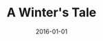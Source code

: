 ---
subheader: ''
description: "<p dir=\"ltr\">\n<em><span><span>written by William Shakespeare</span></span><br/><span><span>directed\
  \ by Shade Murray</span></span></em></p><p dir=\"ltr\">\n<span id=\"docs-internal-guid-c89bd4d7-6744-732b-9a32-511da0c480f4\"\
  ><span>Director Shade Murray presents this classic Shakespeare tale with a never-before-seen\
  \ twist. Set Promenade style in the visceral world of Bohemia, you\u2019ll be sitting\
  \ amongst the action of a King\u2019s jealousy, a Queen\u2019s resolve, and love\
  \ winning in the end.</span></span></p><p><span><strong>Laura Bevington</strong>\
  \ (Perdita) is a third-year student majoring in TAPS and History. Laura was last\
  \ seen as Romeo in the Dean\u2019s Men\u2019s production of <em>Romeo and Juliet</em>.</span></p>\
  \ <p><strong>Grace Bolander</strong> (Paulina) is a third-year TAPS major. She has\
  \ previously performed in UT's productions of <em>Macbeth</em> (Lady Macbeth), <em>Variations\
  \ on the Death of Trotsky</em> (Mrs. Trotsky), <em>By the Bog of Cats</em> (Hester\
  \ Swane), and in UT's New Work Week. She has also performed outside of the University\
  \ with Actors' Theatre of Columbus in <em>Hamlet</em> (Hamlet) and <em>Romeo and\
  \ Juliet</em> (Juliet), and with Curtain Players in <em>Robin Hood and the Secret\
  \ of Sherwood</em> (Marian). Grace returns to Court Theatre this year as its Marketing\
  \ Intern, where she worked as Casting/Education intern last year.</p><p><span><strong>Eloise\
  \ Hyman</strong> (Polixenes) is a fourth-year Jewish Studies major. Recent acting\
  \ credits include<em> West Side Story</em> (Anybodys), <em>Hamlet</em> (Hamlet),\
  \ <em>Much Ado About Nothing</em> (Margaret), <em>The Effect of Gamma Rays on Man-in-the-\
  \ Moon Marigolds</em> (Ruth), and <em>Endgame </em>(Nell).</span></p><p><strong>David\
  \ Lovejoy</strong> (Florizel &amp; Others), originally from Boston, is currently\
  \ finishing his studies in TAPS and English at the University. He is a proud graduate\
  \ of the Black Box Acting Academy, and a founding ensemble member/Communications\
  \ Liaison of Chimera Ensemble. His favorite previous roles include Hamm (<em>Endgame</em>),\
  \ King Richard (<em>Richard II</em>), Pozzo (<em>Waiting for Godot</em>), and Puck\
  \ (<em>A Misdummer Night's Dream</em>). He is thrilled to continue his performance\
  \ work at the university with the great cast and crew of <em>Winter's Tale</em>.</p>\
  \ <p><span><strong>Alex Morales</strong> (Leontes) is a fourth-year in the College,\
  \ anticipating a dual major in Psychology and TAPS. Previous acting credits include\
  \ <em>Closer </em>(Larry), and <em>Amadeus </em>(Salieri)</span>.</p><p><strong>Maggie\
  \ Strahan</strong> (Camillo/Antigonus) is a third-year in the College, majoring\
  \ in TAPS. Previous acting credits with University Theater include <em>West Side\
  \ Story</em> (Minnie), <em>Urinetown</em> (Hope Cladwell), <em>Amadeus </em>(Teresa\
  \ Salieri), and <em>Love's Labour's Lost </em>(Jaquenetta) with the Dean's Men.</p>\
  \ <p><strong>Michaela Voit </strong>(Hermione) is a fourth-year majoring in English\
  \ and Public Policy. Her past acting credits include<em> The Seagull </em>(Ark\xE1\
  dina), <em>Miss Julie</em> (Kristine), <em>Cowboy Mouth</em> (Cavale), <em>Much\
  \ Ado About Nothing </em>(Beatrice), and <em>A Midsummer Night's Dream</em> (Helena).\
  \ In addition to acting, Michaela is currently the North Campus Front of House Manager\
  \ for TAPS Student Staff.</p><p><strong>Shade Murray</strong> (Director): This is\
  \ Shade Murray's second TAPS production at Logan, following last year's <em>SubUrbia</em>.\
  \ Shade is an ensemble member at A Red Orchid Theater, where he has directed the\
  \ world premieres of Brett Neveu\u2019s <em>Pilgrim\u2019s Progress</em> and Ike\
  \ Holter\u2019s <em>Sender</em>, as well as productions of Marisa Wegrzyn\u2019\
  s <em>Mud Blue Sky</em> and <em>The Butcher of Baraboo</em>, Annie Baker\u2019s\
  \ <em>The Aliens</em>, Nick Jones\u2019 <em>Trevor</em>, Mike Leigh\u2019s <em>Abigail\u2019\
  s Party</em> and <em>Kimberly Akimbo</em> by David Lindsay-Abaire. He also performed\
  \ in the A Red Orchid production of <em>The Mutilated</em>.\_Other directing credits\
  \ include Steppenwolf Theatre Company, Steep Theater, Second City, Writers\u2019\
  \ Theater, The House Theater, Strawdog, and elsewhere.\_Shade is a lecturer at University\
  \ of Chicago and teaches at DePaul University and Actors\u2019 Studio Chicago.</p><p><span><strong>Mallory\
  \ Nees </strong>(Co-Music Director):</span><span>\_A</span><span>\_graduate of the\
  \ Acting program at DePaul's Theatre School,</span><span>\_Mallory has worked with\
  \ many Chicagoland companies, including: Akvavit, Strawdog, Cor Theatre, InFusion,\
  \ About Face, 16th Street, BoHo, Lifeline, Collaboraction and WildClaw. Mallory\
  \ recently co-starred in Ignatiy Vishnevetsky's film \"Ellie Lumme\", which screened\
  \ at several international film festivals. When not acting, Mallory writes/arranges/performs\
  \ music, and recently started a band called Wino Forever (all songs are inspired\
  \ by Winona Ryder film characters, obviously.)</span></p> <p><span><strong>Dan Stratton</strong>\
  \ (Scenic Designer)</span><span>\_studied art at the University of Michigan and\
  \ received his MFA from Northwestern University. He is the resident scenic designer\
  \ at Silk Road Rising, an artistic associate with Steep Theatre, and teaches stage\
  \ design at Columbia College and North Central College. His design credits include\
  \ <em>Mosque Alert</em> (Silk Road Rising); <em>Balm in Gilead</em> (Griffin Theatre),\
  \ <em>A Kid Like Jake</em> (About Face Theatre), <em>Othello </em>(The Gift Theatre),\
  \ <em>The Vandal </em>(Steep Theatre); <em>Red Bud</em> (Signal Ensemble);<em> The\
  \ Tennessee Williams Project </em>(The Hypocrites); <em>Paulus </em>(Silk Road Rising);\
  \ <em>The Beautiful Dark</em> (RedTwist Theatre); <em>Invasion!</em> (Silk Road\
  \ Rising); <em>Fallow </em>(Steep Theatre); <em>The Knowledge</em> (Steep); <em>The\
  \ Lake Effect</em> (Silk Road Rising); <em>The Aliens</em> (A Red Orchid Theatre);\
  \ <em>Moment </em>(Steep); <em>Festen </em>(Steep); <em>Respiced: a Silk Road Cabaret\
  \ </em>(Silk Road Rising);<em> Love and Money</em> (Steep); <em>Lakeboat </em>(Steep);\
  \ <em>As You Like It </em>(Two Pence Shakespeare); <em>Peter Pan: A Play</em> (LookingGlass\
  \ Theatre); <em>Suicide Inc. </em>(Gift Theatre Company); <em>Abigail's Party</em>\
  \ (A Red Orchid Theatre); and <em>R.U.R.</em>\_(Strawdog Theatre Company).\_</span></p><p><span><strong>Mike\
  \ Durst </strong>(Lighting Design) is a Chicago based Lighting Designer and ensemble\
  \ member with A Red Orchid Theatre. Current and upcoming designs include shows with\
  \ The Hypocrites, A Red Orchid Theatre, The University of Chicago, TIMELINE Theatre,\
  \ Remy Bumppo, The HOUSE Theatre and Olney Theater of Maryland. Off Broadway credits\
  \ include Primary Stages, 59e59, and Cherry Lane. Mike is a Part-Time Lecturer for\
  \ Theater &amp; Performance Studes at The University of Chicago and a consultant\
  \ on theatrical renovations including the Gray Center at The University of Chicago\
  \ and The Circle Theater in Los Angeles. He is a recipient of Chicago\u2019s Jeff\
  \ award, L.A.\u2019s Ovation award, and San Diego\u2019s Craig Noel award. Mike\
  \ is a member of IATSE Local 2 and United Scenic Artists 829.</span></p> <p><span><strong>Sarah\
  \ Stark </strong>(Stage Manager) is a third-year TAPS major in the College. Previous\
  \ UT/TAPS credits include: <em>Belleville </em>(SM), <em>Urinetown </em>(SM), <em>This\
  \ Is How It Goes</em> (ASM), <em>Selections from Rabbit Hole</em> (SM), <em>Closer\
  \ </em>(Stagehand), and <em>Rumors </em>(Asst. Props). She has also worked in stage\
  \ management with American Blues Theater, The House Theatre, The Syndicate, and\
  \ Pride Films &amp; Plays and looks forward to stage managing <em>After the Revolution</em>\
  \ with UT this fall.</span></p> <p><span><strong>Megan Philippi </strong>(Assistant\
  \ Director) is a third-year in the College, majoring in TAPS and minoring in Ecology\
  \ and Evolution. She directed <em>Ex Libris</em>, played Monica in <em>By the Bog\
  \ of Cats</em>, assistant directed <em>Urinetown</em>, and assistant set designed\
  \ <em>Endgame</em>. She has also directed for New Work Week and written for Theater[24]\
  \ and is excited to direct <em>After the Revolution</em> this fall.</span></p><p><span><strong>Lexi\
  \ Turner </strong>(Assistant Director) is a fourth year studying TAPS. She is a\
  \ member of UT Committee and Dean's Men Board, as well as president of UChicago\
  \ Commedia. She has acted in many UT productions and directed an original workshop\
  \ (<em>Women on Trial</em>) in Fall of 2015. This Fall she will be directing <em>Iphigenia\
  \ and Other Daughters</em> 6th week in Theater West.</span></p><p><span><strong>Claire\
  \ Haupt</strong> (Assistant Production Manager) is a fourth-year TAPS major with\
  \ a focus in production management. Selected University production management credits\
  \ include: <em>Cabaret</em>, <em>Urinetown</em>, and <em>Belleville</em>. Claire\
  \ has interned with Salonathon, Steppenwolf, and Chicago Shakespeare Theatre and\
  \ most recently made her professional debut production managing <em>Byhalia, Mississippi\
  \ </em>with Definition &amp; The New Colony at the Steppenwolf 1700 Theatre.</span></p><p><span><strong>Katy\
  \ Surhigh </strong>(Assistant Stage Manager) is a third-year English major in the\
  \ College. Previous UT credits include <em>The Seagull </em>(ASM) and <em>Urinetown\
  \ </em>(Billy Boy Bill). Additonally, she has worked as a Stage Manager with UChicago\
  \ Commedia, and College Night at Victory Gardens. Katy is a member of UT Committee\
  \ and the Vice President of Rhythm and Jews.</span></p><p><span><strong>Alice Sheehan</strong>\
  \ (Assistant Lighitng Design) is a third-year studying Arabic and Theatre. Recent\
  \ credits at the University of Chicago include: <em>Romeo and Juliet</em> (LD),\
  \ <em>The Seagull </em>(LD), <em>By the Bog of Cats</em> (ME), <em>Miss Julie </em>(LD),\
  \ and <em>Love's Labour's Lost</em> (ME).\_</span></p>"
slug: winters-tale
title: A Winter's Tale
layout: show-info
quarter: fall
year: 2016
season: 2016-2017 Shows
date: 2016-01-01

---